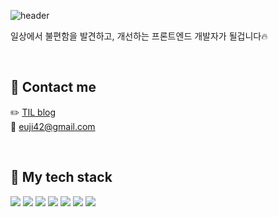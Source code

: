 ![header](https://capsule-render.vercel.app/api?type=transparent&fontColor=8553d1&text=Hello,%20I'm%20Eunjin%20&fontSize=50&fontAlign=50)

일상에서 불편함을 발견하고, 개선하는 프론트엔드 개발자가 될겁니다🔥

<br>

## 📍 Contact me
✏️ [TIL blog](https://velog.io/@euji42)   
📮 euji42@gmail.com

<br>

## 📍 My tech stack
  <img src="https://img.shields.io/badge/javascript-F7DF1E?style=for-the-badge&logo=javascript&logoColor=black"> <img src="https://img.shields.io/badge/typescript-3178C6?style=for-the-badge&logo=typescript&logoColor=white"> 
  <img src="https://img.shields.io/badge/react-61DAFB?style=for-the-badge&logo=react&logoColor=black">
  <img src="https://img.shields.io/badge/redux-764ABC?style=for-the-badge&logo=redux&logoColor=white"> 
  <img src="https://img.shields.io/badge/styled--components-DB7093?style=for-the-badge&logo=styled-components&logoColor=white"> 
  <img src="https://img.shields.io/badge/css-1572B6?style=for-the-badge&logo=css3&logoColor=white"> 
  <img src="https://img.shields.io/badge/html-E34F26?style=for-the-badge&logo=html5&logoColor=white"> 


